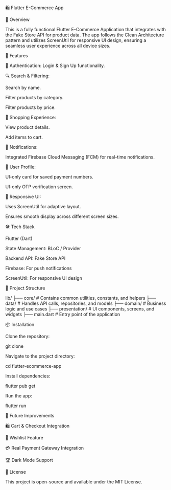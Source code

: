 🛍️ Flutter E-Commerce App

📌 Overview

This is a fully functional Flutter E-Commerce Application that integrates with the Fake Store API for product data. The app follows the Clean Architecture pattern and utilizes ScreenUtil for responsive UI design, ensuring a seamless user experience across all device sizes.

🚀 Features

🔑 Authentication: Login & Sign Up functionality.

🔍 Search & Filtering:

Search by name.

Filter products by category.

Filter products by price.

🛒 Shopping Experience:

View product details.

Add items to cart.

📢 Notifications:

Integrated Firebase Cloud Messaging (FCM) for real-time notifications.

👤 User Profile:

UI-only card for saved payment numbers.

UI-only OTP verification screen.

📏 Responsive UI:

Uses ScreenUtil for adaptive layout.

Ensures smooth display across different screen sizes.

🛠️ Tech Stack

Flutter (Dart)

State Management: BLoC / Provider

Backend API: Fake Store API

Firebase: For push notifications

ScreenUtil: For responsive UI design

📂 Project Structure

lib/
 ├── core/         # Contains common utilities, constants, and helpers
 ├── data/         # Handles API calls, repositories, and models
 ├── domain/       # Business logic and use cases
 ├── presentation/ # UI components, screens, and widgets
 ├── main.dart     # Entry point of the application

📦 Installation

Clone the repository:

git clone 

Navigate to the project directory:

cd flutter-ecommerce-app

Install dependencies:

flutter pub get

Run the app:

flutter run

📌 Future Improvements

🛍️ Cart & Checkout Integration

🛒 Wishlist Feature

💳 Real Payment Gateway Integration

🏆 Dark Mode Support

📜 License

This project is open-source and available under the MIT License.
